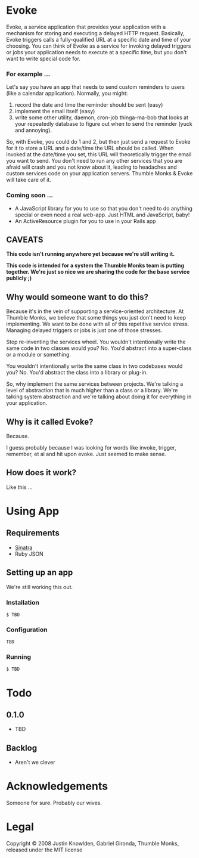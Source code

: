 # Evoke

Evoke, a service application that provides your application with a mechanism for storing and executing a delayed HTTP request. Basically, Evoke triggers calls a fully-qualified URL at a specific date and time of your choosing. You can think of Evoke as a service for invoking delayed triggers or jobs your application needs to execute at a specific time, but you don't want to write special code for.

### For example ...

Let's say you have an app that needs to send custom reminders to users (like a calendar application). Normally, you might:

1. record the date and time the reminder should be sent (easy)
2. implement the email itself (easy)
3. write some other utility, daemon, cron-job thinga-ma-bob that looks at your repeatedly database to figure out when to send the reminder (yuck and annoying).

So, with Evoke, you could do 1 and 2, but then just send a request to Evoke for it to store a URL and a date/time the URL should be called. When invoked at the date/time you set, this URL will theoretically trigger the email you want to send. You don't need to run any other services that you are afraid will crash and you not know about it, leading to headaches and custom services code on your application servers. Thumble Monks & Evoke will take care of it.

### Coming soon ...

* A JavaScript library for you to use so that you don't need to do anything special or even need a real web-app. Just HTML and JavaScript, baby!
* An ActiveResource plugin for you to use in your Rails app

## CAVEATS

**This code isn't running anywhere yet because we're still writing it.**

**This code is intended for a system the Thumble Monks team is putting together. We're just so nice we are sharing the code for the base service publicly ;)**

## Why would someone want to do this?

Because it's in the vein of supporting a service-oriented architecture. At Thumble Monks, we believe that some things you just don't need to keep implementing. We want to be done with all of this repetitive service stress. Managing delayed triggers or jobs is just one of those stresses.

Stop re-inventing the services wheel. You wouldn't intentionally write the same code in two classes would you? No. You'd abstract into a super-class or a module or something.

You wouldn't intentionally write the same class in two codebases would you? No. You'd abstract the class into a library or plug-in.

So, why implement the same services between projects. We're talking a level of abstraction that is much higher than a class or a library. We're talking system abstraction and we're talking about doing it for everything in your application.

## Why is it called Evoke?

Because.

I guess probably because I was looking for words like invoke, trigger, remember, et al and hit upon evoke. Just seemed to make sense.

## How does it work?

Like this ...

# Using App

## Requirements

* [Sinatra](http://github.com/bmizerany/sinatra/tree/master)
* Ruby JSON

## Setting up an app

We're still working this out.

### Installation


    $ TBD

### Configuration

    TBD

### Running

    $ TBD

# Todo

## 0.1.0

* TBD

## Backlog

* Aren't we clever

# Acknowledgements

Someone for sure. Probably our wives.

# Legal

Copyright &copy; 2008 Justin Knowlden, Gabriel Gironda, Thumble Monks, released under the MIT license
